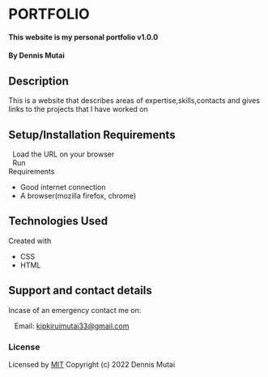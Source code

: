 # PORTFOLIO
#### This website is my personal portfolio v1.0.0
#### By Dennis Mutai
## Description
This is a website that describes areas of expertise,skills,contacts and gives links to the projects that I have worked on
## Setup/Installation Requirements
&nbsp;&nbsp;Load the URL on your browser <br />
&nbsp;&nbsp;Run<br />
Requirements <br />
* Good internet connection
* A browser(mozilla firefox, chrome)
## Technologies Used
Created with
* CSS
* HTML
## Support and contact details
Incase of an emergency contact me on: <br />
<!-- &nbsp;&nbsp;&nbsp;Phone Number: +254716889165 <br /> -->
&nbsp;&nbsp;&nbsp;Email: kipkiruimutai33@gmail.com
### License
Licensed by [MIT](https://choosealicense.com/licenses/mit)
Copyright (c) 2022 Dennis Mutai


